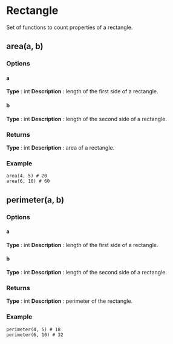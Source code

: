 # Rectangle

Set of functions to count properties of a rectangle.

## area(a, b)
### Options
#### a
**Type** : int
**Description** : length of the first side of a rectangle.
#### b
**Type** : int
**Description** : length of the second side of a rectangle.
### Returns
**Type** : int
**Description** : area of a rectangle.
### Example
```
area(4, 5) # 20
area(6, 10) # 60
```
## perimeter(a, b)
### Options
#### a
**Type** : int
**Description** : length of the first side of a rectangle.
#### b
**Type** : int
**Description** : length of the second side of a rectangle.
### Returns
**Type** : int
**Description** : perimeter of the rectangle.
### Example
```
perimeter(4, 5) # 18 
perimeter(6, 10) # 32
```
